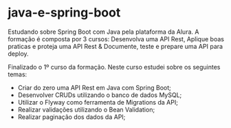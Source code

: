 # java-e-spring-boot

Estudando sobre Spring Boot com Java pela plataforma da Alura. A formação é composta por 3 cursos: Desenvolva uma API Rest, Aplique boas praticas e proteja uma API Rest & Documente, teste e prepare uma API para deploy.

Finalizado o 1º curso da formação. Neste curso estudei sobre os seguintes temas:
- Criar do zero uma API Rest em Java com Spring Boot;
- Desenvolver CRUDs utilizando o banco de dados MySQL;
- Utilizar o Flyway como ferramenta de Migrations da API;
- Realizar validações utilizando o Bean Validation;
- Realizar paginação dos dados da API;
